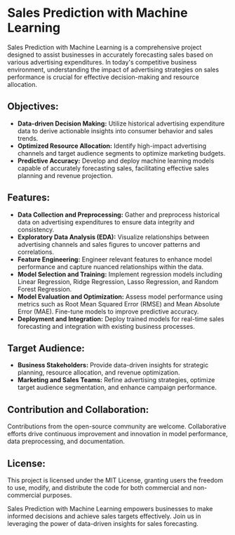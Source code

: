 # Sales Prediction with Machine Learning

Sales Prediction with Machine Learning is a comprehensive project designed to assist businesses in accurately forecasting sales based on various advertising expenditures. In today's competitive business environment, understanding the impact of advertising strategies on sales performance is crucial for effective decision-making and resource allocation.

## Objectives:
- **Data-driven Decision Making:** Utilize historical advertising expenditure data to derive actionable insights into consumer behavior and sales trends.
- **Optimized Resource Allocation:** Identify high-impact advertising channels and target audience segments to optimize marketing budgets.
- **Predictive Accuracy:** Develop and deploy machine learning models capable of accurately forecasting sales, facilitating effective sales planning and revenue projection.

## Features:
- **Data Collection and Preprocessing:** Gather and preprocess historical data on advertising expenditures to ensure data integrity and consistency.
- **Exploratory Data Analysis (EDA):** Visualize relationships between advertising channels and sales figures to uncover patterns and correlations.
- **Feature Engineering:** Engineer relevant features to enhance model performance and capture nuanced relationships within the data.
- **Model Selection and Training:** Implement regression models including Linear Regression, Ridge Regression, Lasso Regression, and Random Forest Regression.
- **Model Evaluation and Optimization:** Assess model performance using metrics such as Root Mean Squared Error (RMSE) and Mean Absolute Error (MAE). Fine-tune models to improve predictive accuracy.
- **Deployment and Integration:** Deploy trained models for real-time sales forecasting and integration with existing business processes.

## Target Audience:
- **Business Stakeholders:** Provide data-driven insights for strategic planning, resource allocation, and revenue optimization.
- **Marketing and Sales Teams:** Refine advertising strategies, optimize target audience segmentation, and enhance campaign performance.

## Contribution and Collaboration:
Contributions from the open-source community are welcome. Collaborative efforts drive continuous improvement and innovation in model performance, data preprocessing, and documentation.

## License:
This project is licensed under the MIT License, granting users the freedom to use, modify, and distribute the code for both commercial and non-commercial purposes.


Sales Prediction with Machine Learning empowers businesses to make informed decisions and achieve sales targets effectively. Join us in leveraging the power of data-driven insights for sales forecasting.






